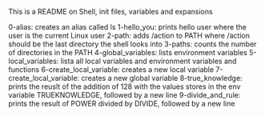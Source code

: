 This is a README on Shell, init files, variables and expansions

0-alias: creates an alias called ls
1-hello_you: prints hello user where the user is the current Linux user
2-path: adds /action to PATH where /action should be the last directory the shell looks into
3-paths: counts the number of directories in the PATH
4-global_variables: lists environment variables
5-local_variables: lista all local variables and environment variables and functions
6-create_local_variable: creates a new local variable
7-create_local_variable: creates a new global variable
8-true_knowledge: prints the reuslt of the addition of 128 with the values stores in the env variable TRUEKNOWLEDGE, followed by a new line
9-divide_and_rule: prints the result of POWER divided by DIVIDE, followed by a new line
